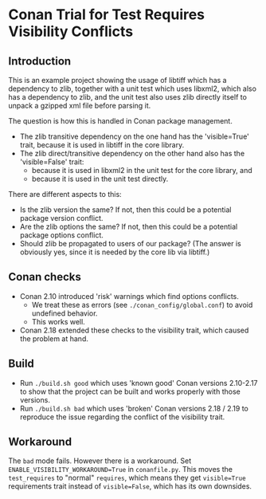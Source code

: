 # Conan Trial for Test Requires Visibility Conflicts

## Introduction

This is an example project showing the usage of libtiff which has a dependency to zlib, together with a unit test which uses libxml2, which also has a dependency to zlib, and the unit test also uses zlib directly itself to unpack a gzipped xml file before parsing it.

The question is how this is handled in Conan package management.

- The zlib transitive dependency on the one hand has the 'visible=True' trait, because it is used in libtiff in the core library.
- The zlib direct/transitive dependency on the other hand also has the 'visible=False' trait:
  - because it is used in libxml2 in the unit test for the core library, and
  - because it is used in the unit test directly.

There are different aspects to this:

- Is the zlib version the same? If not, then this could be a potential package version conflict.
- Are the zlib options the same? If not, then this could be a potential package options conflict.
- Should zlib be propagated to users of our package? (The answer is obviously yes, since it is needed by the core lib via libtiff.)

## Conan checks

- Conan 2.10 introduced 'risk' warnings which find options conflicts.
  - We treat these as errors (see `./conan_config/global.conf`) to avoid undefined behavior.
  - This works well.
- Conan 2.18 extended these checks to the visibility trait, which caused the problem at hand.

## Build

- Run `./build.sh good` which uses 'known good' Conan versions 2.10-2.17 to show that the project can be built and works properly with those versions.
- Run `./build.sh bad` which uses 'broken' Conan versions 2.18 / 2.19 to reproduce the issue regarding the conflict of the visibility trait.

## Workaround

The `bad` mode fails. However there is a workaround. Set `ENABLE_VISIBILITY_WORKAROUND=True` in `conanfile.py`. This moves the `test_requires` to "normal" `requires`, which means they get `visible=True` requirements trait instead of `visible=False`, which has its own downsides.
